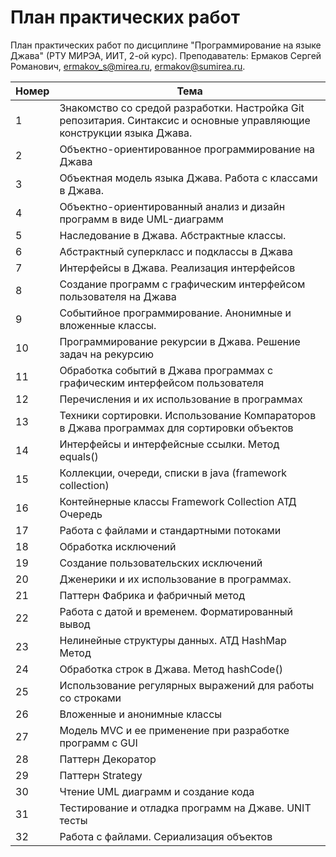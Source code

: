 # План практических работ
План практических работ по дисциплине "Программирование на языке Джава" (РТУ МИРЭА, ИИТ, 2-ой курс).
Преподаватель: Ермаков Сергей Романович, ermakov_s@mirea.ru, ermakov@sumirea.ru.

| Номер | Тема                                                         |
| ----- | ------------------------------------------------------------ |
| 1     | Знакомство со средой  разработки. Настройка Git  репозитария. Синтаксис и основные  управляющие конструкции языка Джава. |
| 2     | Объектно-ориентированное программирование на Джава           |
| 3     | Объектная модель языка  Джава. Работа с классами в Джава.    |
| 4     | Объектно-ориентированный  анализ и дизайн программ в виде UML-диаграмм |
| 5     | Наследование в Джава. Абстрактные  классы.                   |
| 6     | Абстрактный суперкласс и подклассы в Джава                   |
| 7     | Интерфейсы  в Джава. Реализация интерфейсов                  |
| 8     | Cоздание  программ с графическим интерфейсом пользователя на Джава |
| 9     | Событийное  программирование. Анонимные и вложенные классы.  |
| 10    | Программирование  рекурсии в Джава. Решение задач на рекурсию |
| 11    | Обработка событий в Джава программах с графическим  интерфейсом пользователя |
| 12    | Перечисления и их использование в программах                 |
| 13    | Техники  сортировки. Использование Компараторов в Джава программах для сортировки  объектов |
| 14    | Интерфейсы  и интерфейсные ссылки. Метод equals()            |
| 15    | Коллекции,  очереди, списки в java (framework collection)    |
| 16    | Контейнерные  классы Framework Collection АТД  Очередь       |
| 17    | Работа с файлами и стандартными потоками                     |
| 18    | Обработка  исключений                                        |
| 19    | Cоздание пользовательских исключений                         |
| 20    | Дженерики  и их использование в программах.                  |
| 21    | Паттерн  Фабрика и фабричный метод                           |
| 22    | Работа  с датой и временем. Форматированный вывод            |
| 23    | Нелинейные  структуры данных. АТД HashMap Метод              |
| 24    | Обработка  строк в Джава. Метод hashCode()                   |
| 25    | Использование  регулярных выражений для работы со строками   |
| 26    | Вложенные  и анонимные классы                                |
| 27    | Модель  MVC и ее применение при разработке программ с GUI    |
| 28    | Паттерн  Декоратор                                           |
| 29    | Паттерн Strategy                                             |
| 30    | Чтение  UML диаграмм и создание кода                         |
| 31    | Тестирование  и отладка программ на Джаве. UNIT тесты        |
| 32    | Работа  с файлами. Сериализация объектов                     |

